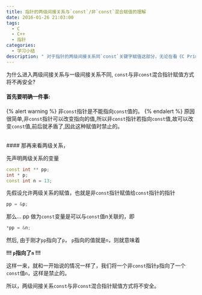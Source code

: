 ```yaml
---
title: 指针的两级间接关系与`const`/非`const`混合赋值的理解
date: 2016-01-26 21:03:00
tags:
  - C
  - C++
  - 指针
categories:
  - 学习小结
description: " 对于指针的两级间接关系同`const`关键字赋值这部分，无论在看《C Primer Plus》还是《C++ Primer Plus》都是比较绕的地方，在这里我尝试简单梳理下关系。"
---
```


为什么进入两级间接关系与一级间接关系不同, `const`与非`const`混合指针赋值方式将不再安全?
<br>

#### 首先要明确一件事:
{% alert warning %}
非`const`指针是不能指向`const`值的。
{% endalert %}
原因很简单,非`const`指针可以改变指向的值,所以非`const`指针若指向`const`值,故可以改变`const`值,前后就矛盾了,因此这种赋值时禁止的。

<br>
#### 那再来看两级关系，

先声明两级关系的变量
``` Cpp
const int ** pp;
int * p;
const int n = 13;
```

<!-- more -->

先假设允许两级关系的赋值，也就是非`const`指针赋值给`const`指针的指针
``` Cpp
pp = &p; 
```

那么...
pp 做为`const`变量是可以与`const`值n关联的，即
``` Cpp
*pp = &n;
```
然后, 由于刚才`pp`指向了`p`， `p`指向的值就是`n`，则就意味着

**!!! `p`指向了`n` !!!**

这样一来，就和一开始说的情况一样了，我们将一个非`const`指针`p`指向了一个`const`值`n`，这样是禁止的。

所以，两级间接关系`const`与非`const`混合指针赋值方式将不安全。
